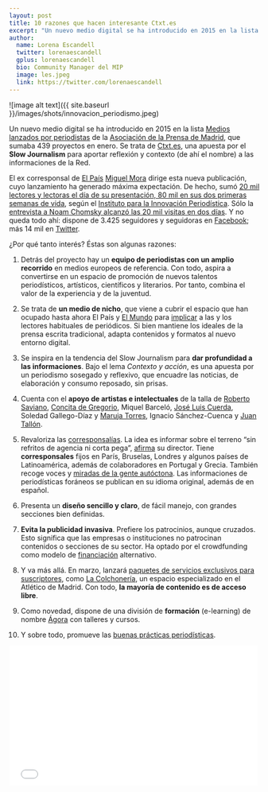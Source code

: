 ```yaml
---
layout: post
title: 10 razones que hacen interesante Ctxt.es
excerpt: "Un nuevo medio digital se ha introducido en 2015 en la lista Medios lanzados por periodistas de la Asociación de la Prensa de Madrid, que sumaba 439 proyectos en enero. Se trata de Ctxt.es, una apuesta por el Slow Journalism para aportar reflexión y contexto (de ahí el nombre) a las informaciones de la Red."
author:
  name: Lorena Escandell
  twitter: lorenaescandell
  gplus: lorenaescandell 
  bio: Community Manager del MIP
  image: les.jpeg
  link: https://twitter.com/lorenaescandell
---
```

![image alt text]({{ site.baseurl }}/images/shots/innovacion_periodismo.jpeg)

Un nuevo medio digital se ha introducido en 2015 en la lista [Medios lanzados por periodistas](http://bit.ly/1ftelNT) de la [Asociación de la Prensa de Madrid](http://bit.ly/1wcjpvu), que sumaba 439 proyectos en enero. Se trata de [Ctxt.es](http://ctxt.es), una apuesta por el **Slow Journalism** para aportar reflexión y contexto (de ahí el nombre) a las informaciones de la Red.

El ex corresponsal de [El País](http://elpais.com) [Miguel Mora](http://bit.ly/1DTqCbF) dirige esta nueva publicación, cuyo lanzamiento ha generado máxima expectación. De hecho, sumó [20 mil lectores y lectoras el día de su presentación, 80 mil en sus dos primeras semanas de vida](http://bit.ly/1wcLBhZ), según el [Instituto para la Innovación Periodística](http://www.2ip.es). Sólo la [entrevista a Noam Chomsky alcanzó las 20 mil visitas en dos días](http://bit.ly/1CHmStj). Y no queda todo ahí: dispone de 3.425 seguidores y seguidoras en [Facebook](http://on.fb.me/1ESK8Cm); más 14 mil en [Twitter](https://twitter.com/ctxt_es).  

¿Por qué tanto interés? Éstas son algunas razones:

1.  Detrás del proyecto hay un **equipo de periodistas con un amplio recorrido** en medios europeos de referencia. Con todo, aspira a convertirse en un espacio de promoción de nuevos talentos periodísticos, artísticos, científicos y literarios. Por tanto, combina el valor de la experiencia y de la juventud. 

2. Se trata de **un medio de nicho**, que viene a cubrir el espacio que han ocupado hasta ahora El País y [El Mundo](www.elmundo.es) para [implicar](http://bit.ly/1wcLBhZ) a las y los lectores habituales de periódicos. Si bien mantiene los ideales de la prensa escrita tradicional, adapta contenidos y formatos al nuevo entorno digital.

3. Se inspira en la tendencia del Slow Journalism para **dar profundidad a las informaciones**. Bajo el lema _Contexto y acción_, es una apuesta por un periodismo sosegado y reflexivo, que encuadre las noticias, de elaboración y consumo reposado, sin prisas.

4. Cuenta con el **apoyo de artistas e intelectuales** de la talla de [Roberto Saviano](http://bit.ly/1wrl06g), [Concita de Gregorio](http://bit.ly/1JPTWDz), Miquel Barceló, [José Luis Cuerda](http://bit.ly/1Av3DRH), Soledad Gallego-Díaz y [Maruja Torres](http://bit.ly/1ANrVoY), Ignacio Sánchez-Cuenca y [Juan Tallón](http://bit.ly/1FYwcKO).

5. Revaloriza las [corresponsalías](http://bit.ly/1noDaPU). La idea es informar sobre el terreno “sin refritos de agencia ni corta pega”, [afirma](http://bit.ly/1wcLBhZ) su director. Tiene **corresponsales** fijos en París, Bruselas, Londres y algunos países de Latinoamérica, además de colaboradores en Portugal y Grecia. También recoge voces y [miradas de la gente autóctona](http://bit.ly/1523IQO). Las informaciones de periodísticas foráneos se publican en su idioma original, además de en español.

6. Presenta un **diseño sencillo y claro**, de fácil manejo, con grandes secciones bien definidas.

7. **Evita la publicidad invasiva**. Prefiere los patrocinios, aunque cruzados. Esto significa que las empresas o instituciones no patrocinan contenidos o secciones de su sector. Ha optado por el crowdfunding como modelo de [financiación](http://bit.ly/1wim5b3) alternativo.

8. Y va más allá. En marzo, lanzará [paquetes de servicios exclusivos para suscriptores](http://bit.ly/1tzbj4c), como [La Colchonería](http://bit.ly/1LHYCqF), un espacio especializado en el Atlético de Madrid. Con todo, **la mayoría de contenido es de acceso libre**.

9. Como novedad, dispone de una división de **formación** (e-learning) de nombre [Ágora](http://bit.ly/18oLHxT) con talleres y cursos.  

10. Y sobre todo, promueve las [buenas prácticas periodísticas](http://bit.ly/167OWYT).

<iframe src="//player.vimeo.com/video/115788397?color=ffffff" width="500" height="281" frameborder="0" webkitallowfullscreen mozallowfullscreen allowfullscreen></iframe> <p><a href="https://vimeo.com/115788397"></p>

